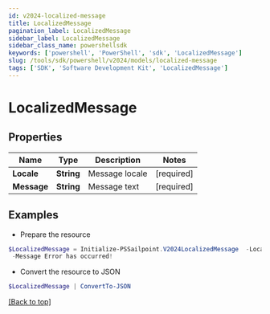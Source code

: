 ```yaml
---
id: v2024-localized-message
title: LocalizedMessage
pagination_label: LocalizedMessage
sidebar_label: LocalizedMessage
sidebar_class_name: powershellsdk
keywords: ['powershell', 'PowerShell', 'sdk', 'LocalizedMessage'] 
slug: /tools/sdk/powershell/v2024/models/localized-message
tags: ['SDK', 'Software Development Kit', 'LocalizedMessage']
---
```



# LocalizedMessage

## Properties

Name | Type | Description | Notes
------------ | ------------- | ------------- | -------------
**Locale** |  **String** | Message locale | [required]
**Message** |  **String** | Message text | [required]

## Examples

- Prepare the resource
```powershell
$LocalizedMessage = Initialize-PSSailpoint.V2024LocalizedMessage  -Locale An error has occurred! `
 -Message Error has occurred!
```

- Convert the resource to JSON
```powershell
$LocalizedMessage | ConvertTo-JSON
```


[[Back to top]](#) 

